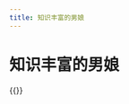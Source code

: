 ```yaml
---
title: 知识丰富的男娘
---
```


# 知识丰富的男娘

{{<mangaimg src="manga/natsuichi/comics/2021/knowledge.jpg" alt="1">}}
